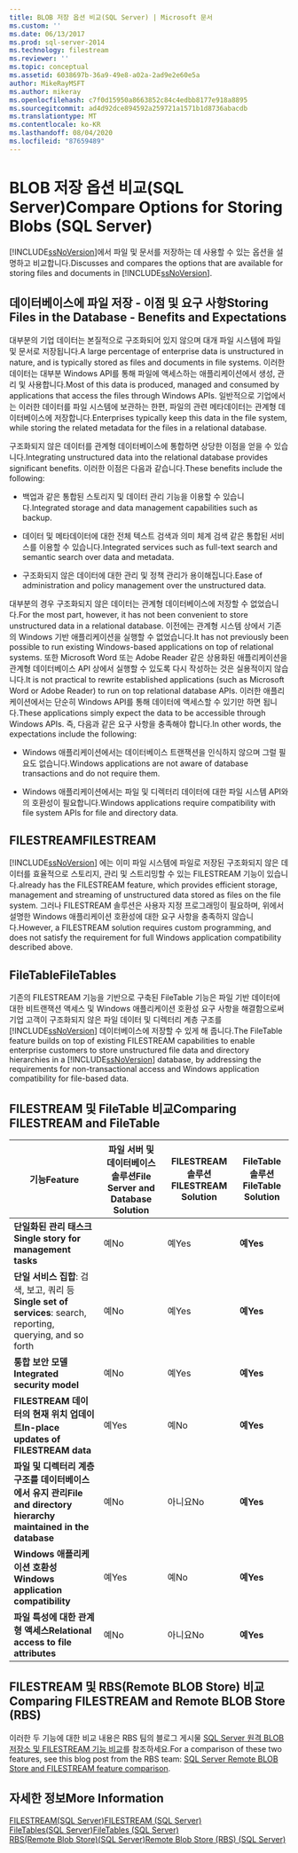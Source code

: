 ```yaml
---
title: BLOB 저장 옵션 비교(SQL Server) | Microsoft 문서
ms.custom: ''
ms.date: 06/13/2017
ms.prod: sql-server-2014
ms.technology: filestream
ms.reviewer: ''
ms.topic: conceptual
ms.assetid: 6038697b-36a9-49e8-a02a-2ad9e2e60e5a
author: MikeRayMSFT
ms.author: mikeray
ms.openlocfilehash: c7f0d15950a8663852c84c4edbb8177e918a8895
ms.sourcegitcommit: ad4d92dce894592a259721a1571b1d8736abacdb
ms.translationtype: MT
ms.contentlocale: ko-KR
ms.lasthandoff: 08/04/2020
ms.locfileid: "87659489"
---
```

# <a name="compare-options-for-storing-blobs-sql-server"></a><span data-ttu-id="79aa1-102">BLOB 저장 옵션 비교(SQL Server)</span><span class="sxs-lookup"><span data-stu-id="79aa1-102">Compare Options for Storing Blobs (SQL Server)</span></span>
  <span data-ttu-id="79aa1-103">[!INCLUDE[ssNoVersion](../../includes/ssnoversion-md.md)]에서 파일 및 문서를 저장하는 데 사용할 수 있는 옵션을 설명하고 비교합니다.</span><span class="sxs-lookup"><span data-stu-id="79aa1-103">Discusses and compares the options that are available for storing files and documents in [!INCLUDE[ssNoVersion](../../includes/ssnoversion-md.md)].</span></span>  
  
##  <a name="storing-files-in-the-database---benefits-and-expectations"></a><a name="Expectations"></a> <span data-ttu-id="79aa1-104">데이터베이스에 파일 저장 - 이점 및 요구 사항</span><span class="sxs-lookup"><span data-stu-id="79aa1-104">Storing Files in the Database - Benefits and Expectations</span></span>  
 <span data-ttu-id="79aa1-105">대부분의 기업 데이터는 본질적으로 구조화되어 있지 않으며 대개 파일 시스템에 파일 및 문서로 저장됩니다.</span><span class="sxs-lookup"><span data-stu-id="79aa1-105">A large percentage of enterprise data is unstructured in nature, and is typically stored as files and documents in file systems.</span></span> <span data-ttu-id="79aa1-106">이러한 데이터는 대부분 Windows API를 통해 파일에 액세스하는 애플리케이션에서 생성, 관리 및 사용합니다.</span><span class="sxs-lookup"><span data-stu-id="79aa1-106">Most of this data is produced, managed and consumed by applications that access the files through Windows APIs.</span></span> <span data-ttu-id="79aa1-107">일반적으로 기업에서는 이러한 데이터를 파일 시스템에 보관하는 한편, 파일의 관련 메타데이터는 관계형 데이터베이스에 저장합니다.</span><span class="sxs-lookup"><span data-stu-id="79aa1-107">Enterprises typically keep this data in the file system, while storing the related metadata for the files in a relational database.</span></span>  
  
 <span data-ttu-id="79aa1-108">구조화되지 않은 데이터를 관계형 데이터베이스에 통합하면 상당한 이점을 얻을 수 있습니다.</span><span class="sxs-lookup"><span data-stu-id="79aa1-108">Integrating unstructured data into the relational database provides significant benefits.</span></span> <span data-ttu-id="79aa1-109">이러한 이점은 다음과 같습니다.</span><span class="sxs-lookup"><span data-stu-id="79aa1-109">These benefits include the following:</span></span>  
  
-   <span data-ttu-id="79aa1-110">백업과 같은 통합된 스토리지 및 데이터 관리 기능을 이용할 수 있습니다.</span><span class="sxs-lookup"><span data-stu-id="79aa1-110">Integrated storage and data management capabilities such as backup.</span></span>  
  
-   <span data-ttu-id="79aa1-111">데이터 및 메타데이터에 대한 전체 텍스트 검색과 의미 체계 검색 같은 통합된 서비스를 이용할 수 있습니다.</span><span class="sxs-lookup"><span data-stu-id="79aa1-111">Integrated services such as full-text search and semantic search over data and metadata.</span></span>  
  
-   <span data-ttu-id="79aa1-112">구조화되지 않은 데이터에 대한 관리 및 정책 관리가 용이해집니다.</span><span class="sxs-lookup"><span data-stu-id="79aa1-112">Ease of administration and policy management over the unstructured data.</span></span>  
  
 <span data-ttu-id="79aa1-113">대부분의 경우 구조화되지 않은 데이터는 관계형 데이터베이스에 저장할 수 없었습니다.</span><span class="sxs-lookup"><span data-stu-id="79aa1-113">For the most part, however, it has not been convenient to store unstructured data in a relational database.</span></span> <span data-ttu-id="79aa1-114">이전에는 관계형 시스템 상에서 기존의 Windows 기반 애플리케이션을 실행할 수 없었습니다.</span><span class="sxs-lookup"><span data-stu-id="79aa1-114">It has not previously been possible to run existing Windows-based applications on top of relational systems.</span></span> <span data-ttu-id="79aa1-115">또한 Microsoft Word 또는 Adobe Reader 같은 상용화된 애플리케이션을 관계형 데이터베이스 API 상에서 실행할 수 있도록 다시 작성하는 것은 실용적이지 않습니다.</span><span class="sxs-lookup"><span data-stu-id="79aa1-115">It is not practical to rewrite established applications (such as Microsoft Word or Adobe Reader) to run on top relational database APIs.</span></span> <span data-ttu-id="79aa1-116">이러한 애플리케이션에서는 단순히 Windows API를 통해 데이터에 액세스할 수 있기만 하면 됩니다.</span><span class="sxs-lookup"><span data-stu-id="79aa1-116">These applications simply expect the data to be accessible through Windows APIs.</span></span> <span data-ttu-id="79aa1-117">즉, 다음과 같은 요구 사항을 충족해야 합니다.</span><span class="sxs-lookup"><span data-stu-id="79aa1-117">In other words, the expectations include the following:</span></span>  
  
-   <span data-ttu-id="79aa1-118">Windows 애플리케이션에서는 데이터베이스 트랜잭션을 인식하지 않으며 그럴 필요도 없습니다.</span><span class="sxs-lookup"><span data-stu-id="79aa1-118">Windows applications are not aware of database transactions and do not require them.</span></span>  
  
-   <span data-ttu-id="79aa1-119">Windows 애플리케이션에서는 파일 및 디렉터리 데이터에 대한 파일 시스템 API와의 호환성이 필요합니다.</span><span class="sxs-lookup"><span data-stu-id="79aa1-119">Windows applications require compatibility with file system APIs for file and directory data.</span></span>  
  
##  <a name="filestream"></a><a name="Filestream"></a> <span data-ttu-id="79aa1-120">FILESTREAM</span><span class="sxs-lookup"><span data-stu-id="79aa1-120">FILESTREAM</span></span>  
 [!INCLUDE[ssNoVersion](../../includes/ssnoversion-md.md)] <span data-ttu-id="79aa1-121">에는 이미 파일 시스템에 파일로 저장된 구조화되지 않은 데이터를 효율적으로 스토리지, 관리 및 스트리밍할 수 있는 FILESTREAM 기능이 있습니다.</span><span class="sxs-lookup"><span data-stu-id="79aa1-121">already has the FILESTREAM feature, which provides efficient storage, management and streaming of unstructured data stored as files on the file system.</span></span> <span data-ttu-id="79aa1-122">그러나 FILESTREAM 솔루션은 사용자 지정 프로그래밍이 필요하며, 위에서 설명한 Windows 애플리케이션 호환성에 대한 요구 사항을 충족하지 않습니다.</span><span class="sxs-lookup"><span data-stu-id="79aa1-122">However, a FILESTREAM solution requires custom programming, and does not satisfy the requirement for full Windows application compatibility described above.</span></span>  
  
##  <a name="filetables"></a><a name="FileTables"></a> <span data-ttu-id="79aa1-123">FileTable</span><span class="sxs-lookup"><span data-stu-id="79aa1-123">FileTables</span></span>  
 <span data-ttu-id="79aa1-124">기존의 FILESTREAM 기능을 기반으로 구축된 FileTable 기능은 파일 기반 데이터에 대한 비트랜잭션 액세스 및 Windows 애플리케이션 호환성 요구 사항을 해결함으로써 기업 고객이 구조화되지 않은 파일 데이터 및 디렉터리 계층 구조를 [!INCLUDE[ssNoVersion](../../includes/ssnoversion-md.md)] 데이터베이스에 저장할 수 있게 해 줍니다.</span><span class="sxs-lookup"><span data-stu-id="79aa1-124">The FileTable feature builds on top of existing FILESTREAM capabilities to enable enterprise customers to store unstructured file data and directory hierarchies in a [!INCLUDE[ssNoVersion](../../includes/ssnoversion-md.md)] database, by addressing the requirements for non-transactional access and Windows application compatibility for file-based data.</span></span>  
  
##  <a name="comparing-filestream-and-filetable"></a><a name="CompareFileTable"></a> <span data-ttu-id="79aa1-125">FILESTREAM 및 FileTable 비교</span><span class="sxs-lookup"><span data-stu-id="79aa1-125">Comparing FILESTREAM and FileTable</span></span>  
  
|<span data-ttu-id="79aa1-126">기능</span><span class="sxs-lookup"><span data-stu-id="79aa1-126">Feature</span></span>|<span data-ttu-id="79aa1-127">파일 서버 및 데이터베이스 솔루션</span><span class="sxs-lookup"><span data-stu-id="79aa1-127">File Server and Database Solution</span></span>|<span data-ttu-id="79aa1-128">FILESTREAM 솔루션</span><span class="sxs-lookup"><span data-stu-id="79aa1-128">FILESTREAM Solution</span></span>|<span data-ttu-id="79aa1-129">FileTable 솔루션</span><span class="sxs-lookup"><span data-stu-id="79aa1-129">FileTable Solution</span></span>|  
|-------------|---------------------------------------|-------------------------|------------------------|  
|<span data-ttu-id="79aa1-130">**단일화된 관리 태스크**</span><span class="sxs-lookup"><span data-stu-id="79aa1-130">**Single story for management tasks**</span></span>|<span data-ttu-id="79aa1-131">예</span><span class="sxs-lookup"><span data-stu-id="79aa1-131">No</span></span>|<span data-ttu-id="79aa1-132">예</span><span class="sxs-lookup"><span data-stu-id="79aa1-132">Yes</span></span>|<span data-ttu-id="79aa1-133">**예**</span><span class="sxs-lookup"><span data-stu-id="79aa1-133">**Yes**</span></span>|  
|<span data-ttu-id="79aa1-134">**단일 서비스 집합**: 검색, 보고, 쿼리 등</span><span class="sxs-lookup"><span data-stu-id="79aa1-134">**Single set of services**: search, reporting, querying, and so forth</span></span>|<span data-ttu-id="79aa1-135">예</span><span class="sxs-lookup"><span data-stu-id="79aa1-135">No</span></span>|<span data-ttu-id="79aa1-136">예</span><span class="sxs-lookup"><span data-stu-id="79aa1-136">Yes</span></span>|<span data-ttu-id="79aa1-137">**예**</span><span class="sxs-lookup"><span data-stu-id="79aa1-137">**Yes**</span></span>|  
|<span data-ttu-id="79aa1-138">**통합 보안 모델**</span><span class="sxs-lookup"><span data-stu-id="79aa1-138">**Integrated security model**</span></span>|<span data-ttu-id="79aa1-139">예</span><span class="sxs-lookup"><span data-stu-id="79aa1-139">No</span></span>|<span data-ttu-id="79aa1-140">예</span><span class="sxs-lookup"><span data-stu-id="79aa1-140">Yes</span></span>|<span data-ttu-id="79aa1-141">**예**</span><span class="sxs-lookup"><span data-stu-id="79aa1-141">**Yes**</span></span>|  
|<span data-ttu-id="79aa1-142">**FILESTREAM 데이터의 현재 위치 업데이트**</span><span class="sxs-lookup"><span data-stu-id="79aa1-142">**In-place updates of FILESTREAM data**</span></span>|<span data-ttu-id="79aa1-143">예</span><span class="sxs-lookup"><span data-stu-id="79aa1-143">Yes</span></span>|<span data-ttu-id="79aa1-144">예</span><span class="sxs-lookup"><span data-stu-id="79aa1-144">No</span></span>|<span data-ttu-id="79aa1-145">**예**</span><span class="sxs-lookup"><span data-stu-id="79aa1-145">**Yes**</span></span>|  
|<span data-ttu-id="79aa1-146">**파일 및 디렉터리 계층 구조를 데이터베이스에서 유지 관리**</span><span class="sxs-lookup"><span data-stu-id="79aa1-146">**File and directory hierarchy maintained in the database**</span></span>|<span data-ttu-id="79aa1-147">예</span><span class="sxs-lookup"><span data-stu-id="79aa1-147">No</span></span>|<span data-ttu-id="79aa1-148">아니요</span><span class="sxs-lookup"><span data-stu-id="79aa1-148">No</span></span>|<span data-ttu-id="79aa1-149">**예**</span><span class="sxs-lookup"><span data-stu-id="79aa1-149">**Yes**</span></span>|  
|<span data-ttu-id="79aa1-150">**Windows 애플리케이션 호환성**</span><span class="sxs-lookup"><span data-stu-id="79aa1-150">**Windows application compatibility**</span></span>|<span data-ttu-id="79aa1-151">예</span><span class="sxs-lookup"><span data-stu-id="79aa1-151">Yes</span></span>|<span data-ttu-id="79aa1-152">예</span><span class="sxs-lookup"><span data-stu-id="79aa1-152">No</span></span>|<span data-ttu-id="79aa1-153">**예**</span><span class="sxs-lookup"><span data-stu-id="79aa1-153">**Yes**</span></span>|  
|<span data-ttu-id="79aa1-154">**파일 특성에 대한 관계형 액세스**</span><span class="sxs-lookup"><span data-stu-id="79aa1-154">**Relational access to file attributes**</span></span>|<span data-ttu-id="79aa1-155">예</span><span class="sxs-lookup"><span data-stu-id="79aa1-155">No</span></span>|<span data-ttu-id="79aa1-156">아니요</span><span class="sxs-lookup"><span data-stu-id="79aa1-156">No</span></span>|<span data-ttu-id="79aa1-157">**예**</span><span class="sxs-lookup"><span data-stu-id="79aa1-157">**Yes**</span></span>|  
  
##  <a name="comparing-filestream-and-remote-blob-store-rbs"></a><a name="CompareRBS"></a> <span data-ttu-id="79aa1-158">FILESTREAM 및 RBS(Remote BLOB Store) 비교</span><span class="sxs-lookup"><span data-stu-id="79aa1-158">Comparing FILESTREAM and Remote BLOB Store (RBS)</span></span>  
 <span data-ttu-id="79aa1-159">이러한 두 기능에 대한 비교 내용은 RBS 팀의 블로그 게시물 [SQL Server 원격 BLOB 저장소 및 FILESTREAM 기능 비교](https://go.microsoft.com/fwlink/?LinkId=210317)를 참조하세요.</span><span class="sxs-lookup"><span data-stu-id="79aa1-159">For a comparison of these two features, see this blog post from the RBS team: [SQL Server Remote BLOB Store and FILESTREAM feature comparison](https://go.microsoft.com/fwlink/?LinkId=210317).</span></span>  
  
##  <a name="more-information"></a><a name="more"></a> <span data-ttu-id="79aa1-160">자세한 정보</span><span class="sxs-lookup"><span data-stu-id="79aa1-160">More Information</span></span>  
 [<span data-ttu-id="79aa1-161">FILESTREAM&#40;SQL Server&#41;</span><span class="sxs-lookup"><span data-stu-id="79aa1-161">FILESTREAM &#40;SQL Server&#41;</span></span>](filestream-sql-server.md)  
 [<span data-ttu-id="79aa1-162">FileTables&#40;SQL Server&#41;</span><span class="sxs-lookup"><span data-stu-id="79aa1-162">FileTables &#40;SQL Server&#41;</span></span>](filetables-sql-server.md)  
 [<span data-ttu-id="79aa1-163">RBS&#40;Remote Blob Store&#41;&#40;SQL Server&#41;</span><span class="sxs-lookup"><span data-stu-id="79aa1-163">Remote Blob Store &#40;RBS&#41; &#40;SQL Server&#41;</span></span>](remote-blob-store-rbs-sql-server.md)  
  
